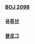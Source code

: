 ### [BOJ 2098](https://www.acmicpc.net/problem/2098)

### [유튜브](https://youtu.be/XaXsJJh-Q5Y)

### [블로그](https://youtu.be/XaXsJJh-Q5Y)

